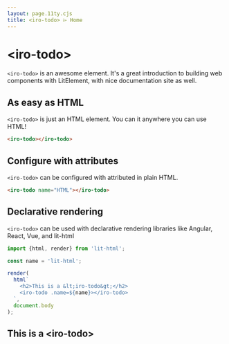 ```yaml
---
layout: page.11ty.cjs
title: <iro-todo> ⌲ Home
---
```


# &lt;iro-todo>

`<iro-todo>` is an awesome element. It's a great introduction to building web components with LitElement, with nice documentation site as well.

## As easy as HTML

<section class="columns">
  <div>

`<iro-todo>` is just an HTML element. You can it anywhere you can use HTML!

```html
<iro-todo></iro-todo>
```

  </div>
  <div>

<iro-todo></iro-todo>

  </div>
</section>

## Configure with attributes

<section class="columns">
  <div>

`<iro-todo>` can be configured with attributed in plain HTML.

```html
<iro-todo name="HTML"></iro-todo>
```

  </div>
  <div>

<iro-todo name="HTML"></iro-todo>

  </div>
</section>

## Declarative rendering

<section class="columns">
  <div>

`<iro-todo>` can be used with declarative rendering libraries like Angular, React, Vue, and lit-html

```js
import {html, render} from 'lit-html';

const name = 'lit-html';

render(
  html`
    <h2>This is a &lt;iro-todo&gt;</h2>
    <iro-todo .name=${name}></iro-todo>
  `,
  document.body
);
```

  </div>
  <div>

<h2>This is a &lt;iro-todo&gt;</h2>
<iro-todo name="lit-html"></iro-todo>

  </div>
</section>
